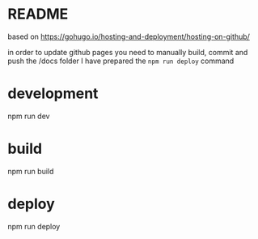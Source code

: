 # README

based on https://gohugo.io/hosting-and-deployment/hosting-on-github/

in order to update github pages you need to manually build, commit and push the /docs folder
I have prepared the `npm run deploy` command

# development

  npm run dev

# build

  npm run build

# deploy

  npm run deploy
